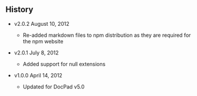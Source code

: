 ## History

- v2.0.2 August 10, 2012
	- Re-added markdown files to npm distribution as they are required for the npm website

- v2.0.1 July 8, 2012
	- Added support for null extensions

- v1.0.0 April 14, 2012
	- Updated for DocPad v5.0
